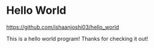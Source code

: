 
# Hello World 

<https://github.com/ishaanjoshi03/hello_world>

This is a hello world program! Thanks for checking it out!

